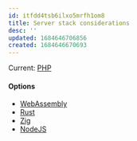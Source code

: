 ```yaml
---
id: itfdd4tsb6ilxo5mrfh1om8
title: Server stack considerations
desc: ''
updated: 1684646706856
created: 1684646670693
---
```

Current: [PHP](https://php.net)
#### Options
- [WebAssembly](https://wasmer.io/)
- [Rust](https://www.rust-lang.org/)
- [Zig](https://ziglang.org/)
- [NodeJS](https://nodejs.org/en)